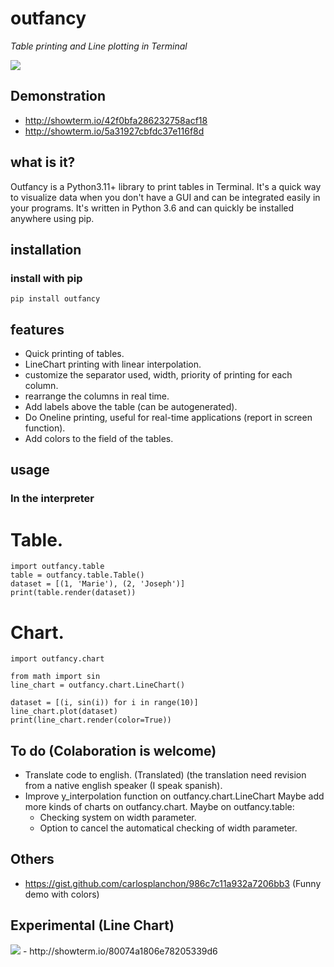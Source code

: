 # outfancy

*Table printing and Line plotting in Terminal*

<img src='examples/chart_auto.png'>

## Demonstration
- http://showterm.io/42f0bfa286232758acf18
- http://showterm.io/5a31927cbfdc37e116f8d

## what is it?
Outfancy is a Python3.11+ library to print tables in Terminal. It's a quick way to visualize data when you don't have a GUI and can be integrated easily in your programs. It's written in Python 3.6 and can quickly be installed anywhere using pip.

## installation
### install with pip
```
pip install outfancy
```

## features

- Quick printing of tables.
- LineChart printing with linear interpolation.
- customize the separator used, width, priority of printing for each column.
- rearrange the columns in real time.
- Add labels above the table (can be autogenerated).
- Do Oneline printing, useful for real-time applications (report in screen function).
- Add colors to the field of the tables.

## usage
### In the interpreter
# Table.
```
import outfancy.table
table = outfancy.table.Table()
dataset = [(1, 'Marie'), (2, 'Joseph')]
print(table.render(dataset))
```

# Chart.
```
import outfancy.chart

from math import sin
line_chart = outfancy.chart.LineChart()

dataset = [(i, sin(i)) for i in range(10)]
line_chart.plot(dataset)
print(line_chart.render(color=True))
```

## To do (Colaboration is welcome)
- Translate code to english. (Translated) (the translation need revision from a native english speaker (I speak spanish).
- Improve y_interpolation function on outfancy.chart.LineChart
  Maybe add more kinds of charts on outfancy.chart.
  Maybe on outfancy.table:
     - Checking system on width parameter.
     - Option to cancel the automatical checking of width parameter.

## Others
- https://gist.github.com/carlosplanchon/986c7c11a932a7206bb3 (Funny demo with colors)

## Experimental (Line Chart)
<img src='examples/sin_little_2.png'>
- http://showterm.io/80074a1806e78205339d6
